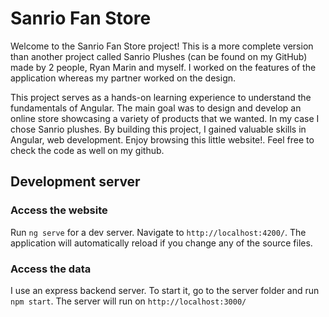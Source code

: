 # Sanrio Fan Store
Welcome to the Sanrio Fan Store project! This is a more complete version than another project called Sanrio Plushes (can be found on my GitHub) made by 2 people, Ryan Marin and myself.
I worked on the features of the application whereas my partner worked on the design.

This project serves as a hands-on learning experience to understand the fundamentals of Angular. The main goal was to design and develop an online store showcasing a variety of products that we wanted. In my case I chose Sanrio plushes.
By building this project, I gained valuable skills in Angular, web development. Enjoy browsing this little website!. Feel free to check the code as well on my github.

## Development server
### Access the website
Run `ng serve` for a dev server. Navigate to `http://localhost:4200/`. The application will automatically reload if you change any of the source files.

### Access the data
I use an express backend server. To start it, go to the server folder and run `npm start`. The server will run on `http://localhost:3000/`
